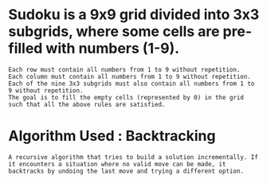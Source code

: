 # Sudoku is a 9x9 grid divided into 3x3 subgrids, where some cells are pre-filled with numbers (1-9).
    Each row must contain all numbers from 1 to 9 without repetition.
    Each column must contain all numbers from 1 to 9 without repetition.
    Each of the nine 3x3 subgrids must also contain all numbers from 1 to 9 without repetition.
    The goal is to fill the empty cells (represented by 0) in the grid such that all the above rules are satisfied.


# Algorithm Used : Backtracking
    A recursive algorithm that tries to build a solution incrementally. If it encounters a situation where no valid move can be made, it backtracks by undoing the last move and trying a different option.